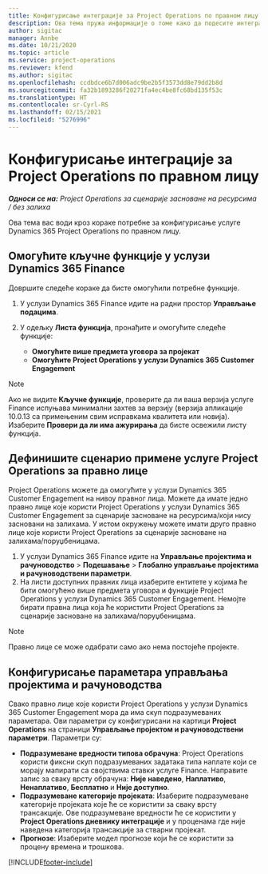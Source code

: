 ```yaml
---
title: Конфигурисање интеграције за Project Operations по правном лицу
description: Ова тема пружа информације о томе како да подесите интеграцију по правном лицу у услузи Project Operations.
author: sigitac
manager: Annbe
ms.date: 10/21/2020
ms.topic: article
ms.service: project-operations
ms.reviewer: kfend
ms.author: sigitac
ms.openlocfilehash: ccdbdce6b7d006adc9be2b5f3573dd8e79dd2b8d
ms.sourcegitcommit: fa32b1893286f20271fa4ec4be8fc68bd135f53c
ms.translationtype: HT
ms.contentlocale: sr-Cyrl-RS
ms.lasthandoff: 02/15/2021
ms.locfileid: "5276996"
---
```

# <a name="configure-project-operations-integration-per-legal-entity"></a>Конфигурисање интеграције за Project Operations по правном лицу 

_**Односи се на:** Project Operations за сценарије засноване на ресурсима / без залиха_

Ова тема вас води кроз кораке потребне за конфигурисање услуге Dynamics 365 Project Operations по правном лицу.

## <a name="enable-feature-keys-in-dynamics-365-finance"></a>Омогућите кључне функције у услузи Dynamics 365 Finance

Довршите следеће кораке да бисте омогућили потребне функције.

1. У услузи Dynamics 365 Finance идите на радни простор **Управљање подацима**.
2. У одељку **Листа функција**, пронађите и омогућите следеће функције:
  
    - **Омогућите више предмета уговора за пројекат**
    - **Омогућите Project Operations у услузи Dynamics 365 Customer Engagement**

> [!NOTE]
> Ако не видите **Кључне функције**, проверите да ли ваша верзија услуге Finance испуњава минимални захтев за верзију (верзија апликације 10.0.13 са примењеним свим исправкама квалитета или новија). Изаберите **Провери да ли има ажурирања** да бисте освежили листу функција.

## <a name="define-the-project-operations-deployment-scenario-for-a-legal-entity"></a>Дефинишите сценарио примене услуге Project Operations за правно лице

Project Operations можете да омогућите у услузи Dynamics 365 Customer Engagement на нивоу правног лица. Можете да имате једно правно лице које користи Project Operations у услузи Dynamics 365 Customer Engagement за сценарије засноване на ресурсима/који нису засновани на залихама. У истом окружењу можете имати друго правно лице које користи Project Operations за сценарије засноване на залихама/поруџбеницама.

1. У услузи Dynamics 365 Finance идите на **Управљање пројектима и рачуноводство** > **Подешавање** > **Глобално управљање пројектима и рачуноводствени параметри**.
2. На листи доступних правних лица изаберите ентитете у којима ће бити омогућено више предмета уговора и функције Project Operations у услузи Dynamics 365 Customer Engagement. Немојте бирати правна лица која ће користити Project Operations за сценарије засноване на залихама/поруџбеницама.

> [!NOTE]
> Правно лице се може одабрати само ако нема постојеће пројекте.

## <a name="configure-project-management-and-accounting-parameters"></a>Конфигурисање параметара управљања пројектима и рачуноводства

Свако правно лице које користи Project Operations у услузи Dynamics 365 Customer Engagement мора да има скуп подразумеваних параметара. Ови параметри су конфигурисани на картици **Project Operations** на страници **Управљање пројектом и рачуноводствени параметри**. Параметри су:

  - **Подразумеване вредности типова обрачуна**: Project Operations користи фиксни скуп подразумеваних задатака типа наплате који се морају мапирати са својствима ставки услуге Finance. Направите запис за сваку врсту обрачуна: **Није наведено**, **Наплативо**, **Ненаплативо**, **Бесплатно** и **Није доступно**.
  - **Подразумеване категорије пројеката**: Изаберите подразумеване категорије пројеката које ће се користити за сваку врсту трансакције. Ове подразумеване вредности ће се користити у **Project Operations дневнику интеграције** и у проценама где није наведена категорија трансакције за стварни пројекат.
  - **Прогнозе**: Изаберите модел прогнозе који ће се користити за процену времена и трошкова.


[!INCLUDE[footer-include](../includes/footer-banner.md)]